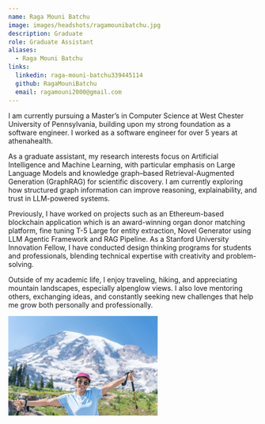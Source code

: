 ```yaml
---
name: Raga Mouni Batchu
image: images/headshots/ragamounibatchu.jpg
description: Graduate
role: Graduate Assistant
aliases:
  - Raga Mouni Batchu
links:
  linkedin: raga-mouni-batchu339445114
  github: RagaMouniBatchu
  email: ragamouni2000@gmail.com
---
```


I am currently pursuing a Master’s in Computer Science at West Chester University of Pennsylvania, building upon my strong foundation as a software engineer. I worked as a software engineer for over 5 years at athenahealth. 

As a graduate assistant, my research interests focus on Artificial Intelligence and Machine Learning, with particular emphasis on Large Language Models and knowledge graph–based Retrieval-Augmented Generation (GraphRAG) for scientific discovery. I am currently exploring how structured graph information can improve reasoning, explainability, and trust in LLM-powered systems. 

Previously, I have worked on projects such as an Ethereum-based blockchain application which is an award-winning organ donor matching platform, fine tuning T-5 Large for entity extraction, Novel Generator using LLM Agentic Framework and RAG Pipeline. As a Stanford University Innovation Fellow, I have conducted design thinking programs for students and professionals, blending technical expertise with creativity and problem-solving.

Outside of my academic life, I enjoy traveling, hiking, and appreciating mountain landscapes, especially alpenglow views. I also love mentoring others, exchanging ideas, and constantly seeking new challenges that help me grow both personally and professionally.

<img src="../images/other/raga_hiking.jpeg" alt="Me Hiking in Rainier National Park" width="60%">


